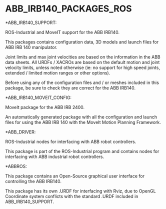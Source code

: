 # ABB_IRB140_PACKAGES_ROS

*ABB_IRB140_SUPPORT:

ROS-Industrial and MoveIT support for the ABB IRB140.

This packages contains configuration data, 3D models and launch files for ABB IRB 140 manipulator.

Joint limits and max joint velocities are based on the information in the ABB data sheets. 
All URDFs / XACROs are based on the default motion and joint velocity limits, unless noted otherwise 
(ie: no support for high speed joints, extended / limited motion ranges or other options).

Before using any of the configuration files and / or meshes included in this package, 
be sure to check they are correct for the ABB IRB140.


*ABB_IRB140_MOVEIT_CONFIG:

MoveIt package for the ABB IRB 2400.

An automatically generated package with all the configuration and launch files
for using the ABB IRB 140 with the MoveIt Motion Planning Framework.


*ABB_DRIVER:

ROS-Industrial nodes for interfacing with ABB robot controllers.

This package is part of the ROS-Industrial program and contains
nodes for interfacing with ABB industrial robot controllers.


*ABBROS:

This package contains an Open-Source graphical user interface for controlling the ABB IRB140.

This package has its own .URDF for interfacing with Rviz, due to OpenGL Coordinate system conflicts with 
the standard .URDF included in ABB_IRB140_SUPPORT.


